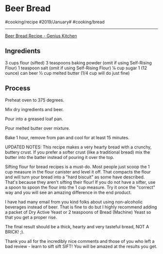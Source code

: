 # Beer Bread
#cooking/recipe #2019/January# #cooking/bread
- - - -
[Beer Bread Recipe - Genius Kitchen](https://www.geniuskitchen.com/recipe/beer-bread-73440)

## Ingredients
3 cups flour (sifted)
3 teaspoons baking powder (omit if using Self-Rising Flour)
1 teaspoon salt (omit if using Self-Rising Flour)
1⁄4 cup sugar
1 (12 ounce) can beer
1⁄2 cup melted butter (1/4 cup will do just fine)

## Process
Preheat oven to 375 degrees.

Mix dry ingredients and beer.

Pour into a greased loaf pan.

Pour melted butter over mixture.

Bake 1 hour, remove from pan and cool for at least 15 minutes.

UPDATED NOTES: This recipe makes a very hearty bread with a crunchy, buttery crust. If you prefer a softer crust (like a traditional bread) mix the butter into the batter instead of pouring it over the top.

Sifting flour for bread recipes is a must-do. Most people just scoop the 1 cup measure in the flour canister and level it off. That compacts the flour and will turn your bread into a "hard biscuit" as some have described. That's because they aren't sifting their flour! If you do not have a sifter, use a spoon to spoon the flour into the 1 cup measure. Try it once the "correct" way and you will see an amazing difference in the end product.

I have had many email from you kind folks about using non-alcoholic beverages instead of beer. That is fine to do but I highly recommend adding a packet of Dry Active Yeast or 2 teaspoons of Bread (Machine) Yeast so that you get a proper rise.

The final result should be a thick, hearty and very tasteful bread, NOT A BRICK! ;).

Thank you all for the incredibly nice comments and those of you who left a bad review - learn to sift sift SIFT! You will be amazed at the results you get.